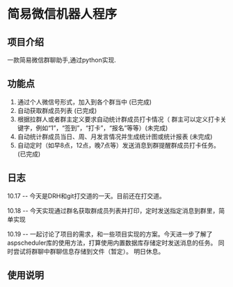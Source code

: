 # 简易微信机器人程序

## 项目介绍

一款简易微信群聊助手,通过python实现.

## 功能点

1. 通过个人微信号形式，加入到各个群当中 (已完成)
2. 自动获取群成员列表 (已完成)
3. 根据拉群人或者群主定义要求自动统计群成员打卡情况（ 群主可以定义打卡关键字，例如“1”，“签到”，“打卡”，“报名”等等）(未完成)
4. 自动统计群成员当日、周、月发言情况并生成统计图或统计报表 (未完成)
5. 自动定时（如早8点，12点，晚7点等）发送消息到群提醒群成员打卡任务。(已完成)

## 日志

10.17 -- 今天是DRH和git打交道的一天。目前还在打交道。

10.18 -- 今天实现通过群名获取群成员列表并打印，定时发送指定消息到群里，简单实现

10.19 -- 一起讨论了项目的需求，和一些项目实现的方案。今天进一步了解了aspscheduler库的使用方法，打算使用内置数据库存储定时发送消息的任务。
同时尝试将群聊中群聊信息存储到文件（暂定）。 明日休息。

## 使用说明
